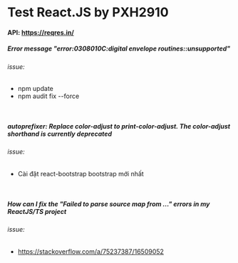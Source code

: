 # Test React.JS by PXH2910

#### API: https://reqres.in/

##### Error message "error:0308010C:digital envelope routines::unsupported" 
###### issue:
* npm update
* npm audit fix --force
<br>

##### autoprefixer: Replace color-adjust to print-color-adjust. The color-adjust shorthand is currently deprecated
###### issue:
* Cài đặt react-bootstrap bootstrap mới nhất
<br>

##### How can I fix the "Failed to parse source map from ..." errors in my ReactJS/TS project
###### issue:
* https://stackoverflow.com/a/75237387/16509052
